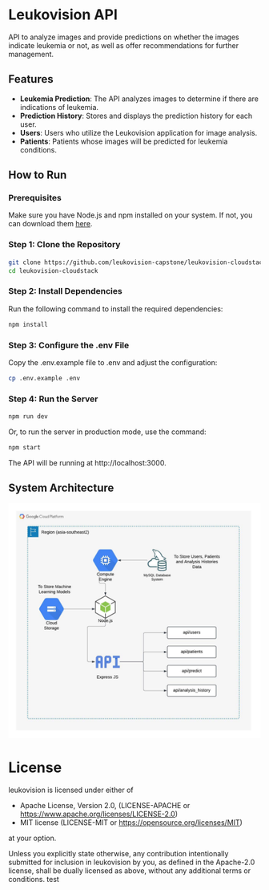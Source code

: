 # Leukovision API

API to analyze images and provide predictions on whether the images indicate leukemia or not, as well as offer recommendations for further management.

## Features

- **Leukemia Prediction**: The API analyzes images to determine if there are indications of leukemia.
- **Prediction History**: Stores and displays the prediction history for each user.
- **Users**: Users who utilize the Leukovision application for image analysis.
- **Patients**: Patients whose images will be predicted for leukemia conditions.

## How to Run

### Prerequisites

Make sure you have Node.js and npm installed on your system. If not, you can download them [here](https://nodejs.org/).

### Step 1: Clone the Repository

```bash
git clone https://github.com/leukovision-capstone/leukovision-cloudstack.git
cd leukovision-cloudstack
```

### Step 2: Install Dependencies

Run the following command to install the required dependencies:

```bash
npm install
```

### Step 3: Configure the .env File

Copy the .env.example file to .env and adjust the configuration:

```bash
cp .env.example .env
```

### Step 4: Run the Server

```bash
npm run dev
```

Or, to run the server in production mode, use the command:

```bash
npm start
```

The API will be running at http://localhost:3000.

## System Architecture

![System Architecture](https://raw.githubusercontent.com/leukovision-capstone/.github/refs/heads/main/assets/api-architecture.jpeg)

# License

leukovision is licensed under either of

- Apache License, Version 2.0, (LICENSE-APACHE or https://www.apache.org/licenses/LICENSE-2.0)
- MIT license (LICENSE-MIT or https://opensource.org/licenses/MIT)

at your option.

Unless you explicitly state otherwise, any contribution intentionally submitted for inclusion in leukovision by you, as defined in the Apache-2.0 license, shall be dually licensed as above, without any additional terms or conditions. test
